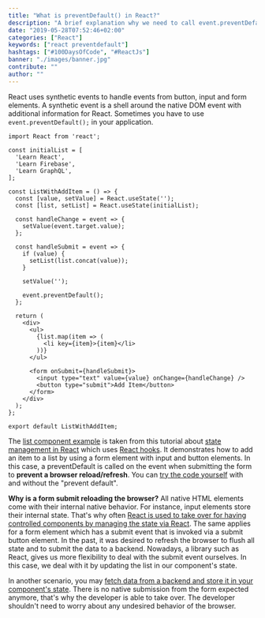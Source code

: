 ```yaml
---
title: "What is preventDefault() in React?"
description: "A brief explanation why we need to call event.preventDefault() on button, form, or submit events ..."
date: "2019-05-28T07:52:46+02:00"
categories: ["React"]
keywords: ["react preventdefault"]
hashtags: ["#100DaysOfCode", "#ReactJs"]
banner: "./images/banner.jpg"
contribute: ""
author: ""
---
```


<Sponsorship />

React uses synthetic events to handle events from button, input and form elements. A synthetic event is a shell around the native DOM event with additional information for React. Sometimes you have to use `event.preventDefault();` in your application.

```javascript{24}
import React from 'react';

const initialList = [
  'Learn React',
  'Learn Firebase',
  'Learn GraphQL',
];

const ListWithAddItem = () => {
  const [value, setValue] = React.useState('');
  const [list, setList] = React.useState(initialList);

  const handleChange = event => {
    setValue(event.target.value);
  };

  const handleSubmit = event => {
    if (value) {
      setList(list.concat(value));
    }

    setValue('');

    event.preventDefault();
  };

  return (
    <div>
      <ul>
        {list.map(item => (
          <li key={item}>{item}</li>
        ))}
      </ul>

      <form onSubmit={handleSubmit}>
        <input type="text" value={value} onChange={handleChange} />
        <button type="submit">Add Item</button>
      </form>
    </div>
  );
};

export default ListWithAddItem;
```

The [list component example](/react-list-component) is taken from this tutorial about [state management in React](/react-state/) which uses [React hooks](/react-hooks/). It demonstrates how to add an item to a list by using a form element with input and button elements. In this case, a preventDefault is called on the event when submitting the form to **prevent a browser reload/refresh**. You can [try the code yourself](https://github.com/the-road-to-learn-react/react-list-component) with and without the "prevent default".

**Why is a form submit reloading the browser?** All native HTML elements come with their internal native behavior. For instance, input elements store their internal state. That's why often [React is used to take over for having controlled components by managing the state via React](/react-controlled-components/). The same applies for a form element which has a submit event that is invoked via a submit button element. In the past, it was desired to refresh the browser to flush all state and to submit the data to a backend. Nowadays, a library such as React, gives us more flexibility to deal with the submit event ourselves. In this case, we deal with it by updating the list in our component's state.

In another scenario, you may [fetch data from a backend and store it in your component's state](/react-fetching-data). There is no native submission from the form expected anymore, that's why the developer is able to take over. The developer shouldn't need to worry about any undesired behavior of the browser.
